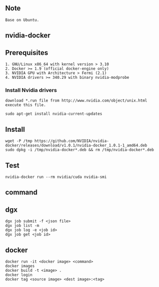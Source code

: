 Note
------------------------
    Base on Ubuntu.


nvidia-docker
-------------------------
## Prerequisites
    1. GNU/Linux x86_64 with kernel version > 3.10
    2. Docker >= 1.9 (official docker-engine only)
    3. NVIDIA GPU with Architecture > Fermi (2.1)
    4. NVIDIA drivers >= 340.29 with binary nvidia-modprobe

### Install Nvidia drivers
    download *.run file from http://www.nvidia.com/object/unix.html
    execute this file.

    sudo apt-get install nvidia-current-updates

## Install
    wget -P /tmp https://github.com/NVIDIA/nvidia-docker/releases/download/v1.0.1/nvidia-docker_1.0.1-1_amd64.deb
    sudo dpkg -i /tmp/nvidia-docker*.deb && rm /tmp/nvidia-docker*.deb

## Test
    nvidia-docker run --rm nvidia/cuda nvidia-smi


command
-----------------------------
## dgx
    dgx job submit -f <json file>
    dgx job list -m
    dgx job log -e <job id>
    dgx job get <job id>

## docker
    docker run -it <docker image> <command>
    docker images
    docker build -t <image> .
    docker login
    docker tag <source image> <dest image>:<tag>
